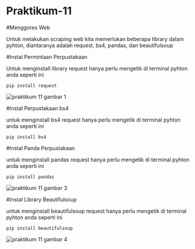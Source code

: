 # Praktikum-11

#Menggores Web

Untuk melakukan scraping web kita memerlukan beberapa library dalam pyhton, diantaranya adalah request, bs4, pandas, dan beautifulsoup

#Instal Permintaan Perpustakaan

Untuk menginstall library request hanya perlu mengetik di terminal pyhton anda seperti ini 

    pip install request
![praktikum 11 gambar 1](https://user-images.githubusercontent.com/116246238/213128953-0af0dc99-ada1-4138-8860-069aac25bec2.png)

#Instal Perpustakaan bs4

untuk menginstall bs4 request hanya perlu mengetik di terminal pyhton anda seperti ini 

    pip install bs4


#Instal Panda Perpustakaan

untuk menginstall pandas request hanya perlu mengetik di terminal pyhton anda seperti ini 

    pip install pandas
![praktikum 11 gambar 3](https://user-images.githubusercontent.com/116246238/213131269-65086338-86d1-4aa8-aeee-f04aa25c6561.png)

#Instal Library Beautifulsoup

untuk menginstall beautifulsoup request hanya perlu mengetik di terminal pyhton anda seperti ini

    pip install beautifulsoup
![praktikum 11 gambar 4](https://user-images.githubusercontent.com/116246238/213132367-d14a6db7-c620-4deb-890a-1583126387db.jpeg)

